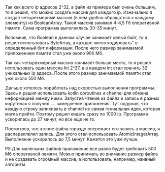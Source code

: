 Так как всего ip адресов 2^32, а файл из примера был очень большим, то я решил, что можно создать массив для каждого ip.
Изначально я создал четырехмерный массив (в нем удобно обращаться к каждому элементу) из BooleanArray. Такой массив
занимал 4-4,5 Гб оперативной памяти. Сама
программа выполнялась 30-35 минут.

Вспомнив, что Boolean в данном случае занимает целый байт, то я решил использовать ByteArray, а каждое число
кодировать" в определенный бит информации. После чего размер занимаемой приложением памяти стал уже около 900 Мб.

Так как четырехмерный массив занимает больше места, то я решил использовать один массив Int 2^27, а в каждом int стал
хранить 32 уникальных ip адреса. После этого размер занимаемой памяти стал уже около 550 Мб.

Дальше хотелось поработать над скоростью выполнения программы. Здесь я решил использовать kotlin coroutines и channel
для обмена информацией между ними. Запустив чтение из файла и запись в разных корутинах я получил .... замедление
приложения. Тут подумав, что каждую строку запихивать в channel не самая гениальная идея, которая могла прийти. Поэтому
решил кидать сразу по 1000 ip. Программа ускорилась до 27 минут, но все еще не то.

Посмотрев, что чтение файла гораздо опережает его запись в массив, я распараллелил запись. Для этого стал использовать
AtomicIntegerArray. Выполнение ускорилось до 7,5 минут. Кажется это уже лучше.

PS Для маленьких файлов приложение все равно будет требовать 500 Мб оперативной памяти. Можно принимать во внимание
размер файла и не создавать огромный массив, а использовать, например, наивный алгоритм.